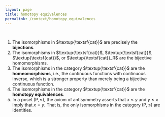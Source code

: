 ```yaml
---
layout: page
title: homotopy equivalences
permalink: /context/homotopy_equivalences
---
```

$\quad$
1. The isomorphisms in $\textup{\textsf{cat}}$ are precisely the **bijections**.
2. The isomorphisms in $\textup{\textsf{cat}}$, $\textup{\textsf{cat}}$, $\textup{\textsf{cat}}$, or $\textup{\textsf{cat}}_R$  are the bijective homomorphisms.
3. The isomorphisms in the category $\textup{\textsf{cat}}$ are the **homeomorphisms**, i.e., the continuous functions with continuous inverse, which is a stronger property than merely being a bijective continuous function.
4. The isomorphisms in the category $\textup{\textsf{cat}}$ are the **homotopy equivalences**.
5. In a poset $(\mathsf{P},\leq)$, the axiom of antisymmetry asserts that $x \leq y$ and $y \leq x$ imply that $x=y$. That is, the only isomorphisms in the category $(\mathsf{P}, \leq)$ are identities.
